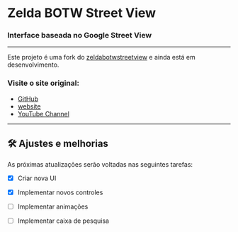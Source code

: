 # Zelda BOTW Street View  
### Interface baseada no Google Street View

***
Este projeto é uma fork do [zeldabotwstreetview](https://github.com/nassimsoftware/zeldabotwstreetview) e ainda está em desenvolvimento. 

### Visite o site original:

* [GitHub](https://github.com/nassimsoftware/zeldabotwstreetview)
* [website](https://nassimsoftware.github.io/zeldabotwstreetview)
* [YouTube Channel](https://www.youtube.com/watch?v=EYtB1rkwcfU)

***
## 🛠 Ajustes e melhorias

As próximas atualizações serão voltadas nas seguintes tarefas:

- [x] Criar nova UI
- [x] Implementar novos controles
- [ ] Implementar animações
- [ ] Implementar caixa de pesquisa

